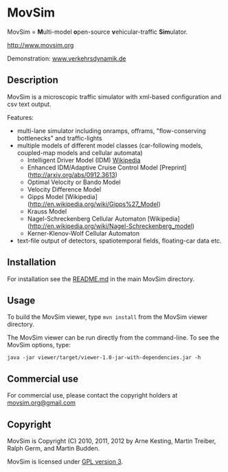 MovSim
======

MovSim = **M**ulti-model **o**pen-source **v**ehicular-traffic **Sim**ulator.

http://www.movsim.org

Demonstration: www.verkehrsdynamik.de 


Description
-----------

MovSim is a microscopic traffic simulator with xml-based configuration and csv text output. 

Features:

- multi-lane simulator including onramps, offrams, "flow-conserving bottlenecks" and traffic-lights
- multiple models of different model classes (car-following models, coupled-map models and cellular automata)
  * Intelligent Driver Model (IDM) [Wikipedia](http://en.wikipedia.org/wiki/Intelligent_driver_model)
  * Enhanced IDM/Adaptive Cruise Control Model [Preprint] (http://arxiv.org/abs/0912.3613)
  * Optimal Velocity or Bando Model 
  * Velocity Difference Model 
  * Gipps Model [Wikipedia] (http://en.wikipedia.org/wiki/Gipps%27_Model)
  * Krauss Model
  * Nagel-Schreckenberg Cellular Automaton [Wikipedia] (http://en.wikipedia.org/wiki/Nagel-Schreckenberg_model)
  * Kerner-Klenov-Wolf Cellular Automaton
- text-file output of detectors, spatiotemporal fields, floating-car data etc. 


Installation
------------

For installation see the [README.md](https://github.com/movsim/movsim/blob/master/README.md) in the main MovSim directory.


Usage
-----

To build the MovSim viewer, type `mvn install` from the MovSim viewer directory.

The MovSim viewer can be run directly from the command-line. To see the MovSim options, type:

    java -jar viewer/target/viewer-1.0-jar-with-dependencies.jar -h


Commercial use
--------------

For commercial use, please contact the copyright holders at movsim.org@gmail.com


Copyright
---------

MovSim is Copyright (C) 2010, 2011, 2012 by Arne Kesting, Martin Treiber, Ralph Germ, and Martin Budden.

MovSim is licensed under [GPL version 3](https://github.com/movsim/movsim/blob/master/COPYING).

